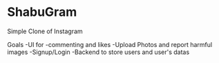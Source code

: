 # ShabuGram
 Simple Clone of Instagram

 Goals
 -UI for
    -commenting and likes
    -Upload Photos and report harmful images
    -Signup/Login
-Backend to store users and user's datas


